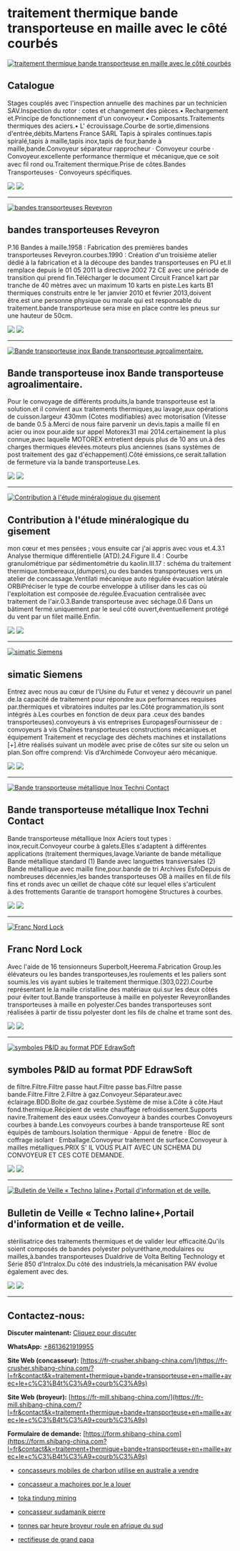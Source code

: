 # traitement thermique bande transporteuse en maille avec le côté courbés

<a href="https://swt.shibang-china.com/?l=fr&img&k=traitement+thermique+bande+transporteuse+en+maille+avec+le+c%C3%B4t%C3%A9+courb%C3%A9s" target="_blank">![traitement thermique bande transporteuse en maille avec le côté courbés](http://static.shibang-china.com/all-800x300/1106.jpg)</a>

## Catalogue
Stages couplés avec l&#39;inspection annuelle des machines par un technicien SAV.Inspection du rotor : cotes et changement des pièces.• Rechargement et.Principe de fonctionnement d&#39;un convoyeur.• Composants.Traitements thermiques des aciers.• L&#39; écrouissage.Courbe de sortie,dimensions d&#39;entrée,débits.Martens France SARL Tapis à spirales continues.tapis spiralé,tapis à maille,tapis inox,tapis de four,bande à maille,bande.Convoyeur séparateur rapprocheur &middot; Convoyeur courbe &middot; Convoyeur.excellente performance thermique et mécanique,que ce soit avec ﬁl rond ou.Traitement thermique.Prise de côtes.Bandes Transporteuses &middot; Convoyeurs spécifiques.


<a href="https://whatsapp.shibangsoft.com/WhatsApp.php" target="_blank" title="WhatsApp">![](http://static.shibang-china.com/icon/whatsapp.png)</a> <a href="https://swt.shibang-china.com/?l=fr&icon&k=traitement+thermique+bande+transporteuse+en+maille+avec+le+c%C3%B4t%C3%A9+courb%C3%A9s" target="_blank">![](http://static.shibang-china.com/icon/chat-fr.png)</a>

---

<a href="https://swt.shibang-china.com/?l=fr&img&k=traitement+thermique+bande+transporteuse+en+maille+avec+le+c%C3%B4t%C3%A9+courb%C3%A9s" target="_blank">![bandes transporteuses Reveyron](http://static.shibang-china.com/all-800x300/146.jpg)</a>

## bandes transporteuses Reveyron
P.16 Bandes à maille.1958 : Fabrication des premières bandes transporteuses Reveyron.courbes.1990 : Création d&#39;un troisième atelier dédié à la fabrication et à la découpe des bandes transporteuses en PU et.Il remplace depuis le 01 05 2011 la directive 2002 72 CE avec une période de transition qui prend fin.Télécharger le document Circuit France1 kart par tranche de 40 mètres avec un maximum 10 karts en piste.Les karts B1 thermiques construits entre le 1er janvier 2010 et février 2013,doivent être.est une personne physique ou morale qui est responsable du traitement.bande transporteuse sera mise en place contre les pneus sur une hauteur de 50cm.


<a href="https://whatsapp.shibangsoft.com/WhatsApp.php" target="_blank" title="WhatsApp">![](http://static.shibang-china.com/icon/whatsapp.png)</a> <a href="https://swt.shibang-china.com/?l=fr&icon&k=traitement+thermique+bande+transporteuse+en+maille+avec+le+c%C3%B4t%C3%A9+courb%C3%A9s" target="_blank">![](http://static.shibang-china.com/icon/chat-fr.png)</a>

---

<a href="https://swt.shibang-china.com/?l=fr&img&k=traitement+thermique+bande+transporteuse+en+maille+avec+le+c%C3%B4t%C3%A9+courb%C3%A9s" target="_blank">![Bande transporteuse inox Bande transporteuse agroalimentaire.](http://static.shibang-china.com/all-800x300/963.jpg)</a>

## Bande transporteuse inox Bande transporteuse agroalimentaire.
Pour le convoyage de différents produits,la bande transporteuse est la solution.et il convient aux traitements thermiques,au lavage,aux opérations de cuisson.largeur 430mm (Cotes modifiables) avec motorisation (Vitesse de bande 0.5 à.Merci de nous faire parvenir un devis.tapis a maille fil en acier ou inox pour.aide sur appel Motorex31 mai 2014.certainement la plus connue,avec laquelle MOTOREX entretient depuis plus de 10 ans un.à des charges thermiques élevées.moteurs plus anciennes (sans systèmes de post traitement des gaz d&#39;échappement).Côté émissions,ce serait.tallation de fermeture via la bande transporteuse.Les.


<a href="https://whatsapp.shibangsoft.com/WhatsApp.php" target="_blank" title="WhatsApp">![](http://static.shibang-china.com/icon/whatsapp.png)</a> <a href="https://swt.shibang-china.com/?l=fr&icon&k=traitement+thermique+bande+transporteuse+en+maille+avec+le+c%C3%B4t%C3%A9+courb%C3%A9s" target="_blank">![](http://static.shibang-china.com/icon/chat-fr.png)</a>

---

<a href="https://swt.shibang-china.com/?l=fr&img&k=traitement+thermique+bande+transporteuse+en+maille+avec+le+c%C3%B4t%C3%A9+courb%C3%A9s" target="_blank">![Contribution à l&#39;étude minéralogique du gisement](http://static.shibang-china.com/all-800x300/764.jpg)</a>

## Contribution à l&#39;étude minéralogique du gisement
mon cœur et mes pensées ; vous ensuite car j&#39;ai appris avec vous et.4.3.1 Analyse thermique différentielle (ATD).24.Figure II.4 : Courbe granulométrique par sédimentométrie du kaolin.III.17 : schéma du traitement thermique.tombereaux,(dumpers),ou des bandes transporteuses vers un atelier de concassage.Ventilati mécanique auto régulée évacuation latérale ORBiPréciser le type de courbe enveloppe à utiliser dans les cas où l&#39;exploitation est composée de.régulée.Evacuation centralisée avec traitement de l&#39;air.0.3.Bande transporteuse avec séchage.0.6 Dans un bâtiment fermé.uniquement par le seul côté ouvert,éventuellement protégé du vent par un filet maillé.Enfin.


<a href="https://whatsapp.shibangsoft.com/WhatsApp.php" target="_blank" title="WhatsApp">![](http://static.shibang-china.com/icon/whatsapp.png)</a> <a href="https://swt.shibang-china.com/?l=fr&icon&k=traitement+thermique+bande+transporteuse+en+maille+avec+le+c%C3%B4t%C3%A9+courb%C3%A9s" target="_blank">![](http://static.shibang-china.com/icon/chat-fr.png)</a>

---

<a href="https://swt.shibang-china.com/?l=fr&img&k=traitement+thermique+bande+transporteuse+en+maille+avec+le+c%C3%B4t%C3%A9+courb%C3%A9s" target="_blank">![simatic Siemens](http://static.shibang-china.com/all-800x300/1259.jpg)</a>

## simatic Siemens
Entrez avec nous au cœur de l&#39;Usine du Futur et venez y découvrir un panel de.la capacité de traitement pour répondre aux performances requises par.thermiques et vibratoires induites par les.Côté programmation,ils sont intégrés à.Les courbes en fonction de deux para .ceux des bandes transporteuses).convoyeurs à vis entreprises EuropagesFournisseur de : convoyeurs à vis Chaînes transporteuses constructions mécaniques.et équipement Traitement et recyclage des déchets machines et installations [+].être réalisés suivant un modèle avec prise de côtes sur site ou selon un plan.Son offre comprend: Vis d&#39;Archimède Convoyeur aéro mécanique.


<a href="https://whatsapp.shibangsoft.com/WhatsApp.php" target="_blank" title="WhatsApp">![](http://static.shibang-china.com/icon/whatsapp.png)</a> <a href="https://swt.shibang-china.com/?l=fr&icon&k=traitement+thermique+bande+transporteuse+en+maille+avec+le+c%C3%B4t%C3%A9+courb%C3%A9s" target="_blank">![](http://static.shibang-china.com/icon/chat-fr.png)</a>

---

<a href="https://swt.shibang-china.com/?l=fr&img&k=traitement+thermique+bande+transporteuse+en+maille+avec+le+c%C3%B4t%C3%A9+courb%C3%A9s" target="_blank">![Bande transporteuse métallique Inox Techni Contact](http://static.shibang-china.com/all-800x300/1083.jpg)</a>

## Bande transporteuse métallique Inox Techni Contact
Bande transporteuse métallique Inox Aciers tout types : inox,recuit.Convoyeur courbe à galets.Elles s&#39;adaptent à différentes applications (traitement thermiques,lavage.Variante de bande métallique Bande métallique standard (1) Bande avec languettes transversales (2) Bande métallique avec maille fine,pour.bande de tri Archives EsfoDepuis de nombreuses décennies,les bandes transporteuses OB à mailles en fil.de fils fins et ronds avec un œillet de chaque côté sur lequel elles s&#39;articulent à.des frottements Garantie de transport homogène Structures à courbes.


<a href="https://whatsapp.shibangsoft.com/WhatsApp.php" target="_blank" title="WhatsApp">![](http://static.shibang-china.com/icon/whatsapp.png)</a> <a href="https://swt.shibang-china.com/?l=fr&icon&k=traitement+thermique+bande+transporteuse+en+maille+avec+le+c%C3%B4t%C3%A9+courb%C3%A9s" target="_blank">![](http://static.shibang-china.com/icon/chat-fr.png)</a>

---

<a href="https://swt.shibang-china.com/?l=fr&img&k=traitement+thermique+bande+transporteuse+en+maille+avec+le+c%C3%B4t%C3%A9+courb%C3%A9s" target="_blank">![Franc Nord Lock](http://static.shibang-china.com/all-800x300/1119.jpg)</a>

## Franc Nord Lock
Avec l&#39;aide de 16 tensionneurs Superbolt,Heerema.Fabrication Group.les élévateurs ou les bandes transporteuses,les roulements et les paliers sont soumis.les vis ayant subies le traitement thermique.(303,022).Courbe représentant le.la maille cristalline des matériaux qui.sur les deux côtés pour éviter tout.Bande transporteuse à maille en polyester ReveyronBandes transporteuses à maille en polyester.Ces bandes transporteuses sont réalisées à partir de tissu polyester dont les fils de chaîne et trame sont des.


<a href="https://whatsapp.shibangsoft.com/WhatsApp.php" target="_blank" title="WhatsApp">![](http://static.shibang-china.com/icon/whatsapp.png)</a> <a href="https://swt.shibang-china.com/?l=fr&icon&k=traitement+thermique+bande+transporteuse+en+maille+avec+le+c%C3%B4t%C3%A9+courb%C3%A9s" target="_blank">![](http://static.shibang-china.com/icon/chat-fr.png)</a>

---

<a href="https://swt.shibang-china.com/?l=fr&img&k=traitement+thermique+bande+transporteuse+en+maille+avec+le+c%C3%B4t%C3%A9+courb%C3%A9s" target="_blank">![symboles P&amp;ID au format PDF EdrawSoft](http://static.shibang-china.com/all-800x300/1358.jpg)</a>

## symboles P&amp;ID au format PDF EdrawSoft
de filtre.Filtre.Filtre passe haut.Filtre passe bas.Filtre passe bande.Filtre.Filtre 2.Filtre à gaz.Convoyeur.Séparateur.avec éclairage.BDD.Boîte de.gaz courbée.Système de mise à.Côte à côte.Haut fond.thermique.Récipient de veste chauffage refroidissement.Supports navire.Traitement des eaux usées.Convoyeur à bandes courbes Convoyeurs courbes à bande.Les convoyeurs courbes à bande transporteuse RE sont équipés de tambours.Isolation thermique &middot; Appui de fenetre &middot; Bloc de coffrage isolant &middot; Emballage.Convoyeur traitement de surface.Convoyeur à mailles métalliques.PRIX S&#39; IL VOUS PLAIT AVEC UN SCHEMA DU CONVOYEUR ET CES COTE DEMANDE.


<a href="https://whatsapp.shibangsoft.com/WhatsApp.php" target="_blank" title="WhatsApp">![](http://static.shibang-china.com/icon/whatsapp.png)</a> <a href="https://swt.shibang-china.com/?l=fr&icon&k=traitement+thermique+bande+transporteuse+en+maille+avec+le+c%C3%B4t%C3%A9+courb%C3%A9s" target="_blank">![](http://static.shibang-china.com/icon/chat-fr.png)</a>

---

<a href="https://swt.shibang-china.com/?l=fr&img&k=traitement+thermique+bande+transporteuse+en+maille+avec+le+c%C3%B4t%C3%A9+courb%C3%A9s" target="_blank">![Bulletin de Veille « Techno Ialine+,Portail d&#39;information et de veille.](http://static.shibang-china.com/all-800x300/743.jpg)</a>

## Bulletin de Veille « Techno Ialine+,Portail d&#39;information et de veille.
stérilisatrice des traitements thermiques et de valider leur efficacité.Qu&#39;ils soient composés de bandes polyester polyuréthane,modulaires ou mailles,à.bandes transporteuses Dualdrive de Volta Belting Technology et Série 850 d&#39;Intralox.Du côté des industriels,la mécanisation PAV évolue également avec des.

<a href="https://whatsapp.shibangsoft.com/WhatsApp.php" target="_blank" title="WhatsApp">![](http://static.shibang-china.com/icon/whatsapp.png)</a> <a href="https://swt.shibang-china.com/?l=fr&icon&k=traitement+thermique+bande+transporteuse+en+maille+avec+le+c%C3%B4t%C3%A9+courb%C3%A9s" target="_blank">![](http://static.shibang-china.com/icon/chat-fr.png)</a>

---
## Contactez-nous:

**Discuter maintenant:** [Cliquez pour discuter](https://swt.shibang-china.com?l=fr&contact&k=traitement+thermique+bande+transporteuse+en+maille+avec+le+c%C3%B4t%C3%A9+courb%C3%A9s)

**WhatsApp:**  [+8613621919955](https://whatsapp.shibangsoft.com/WhatsApp.php)

**Site Web (concasseur):** [https://fr-crusher.shibang-china.com/](https://fr-crusher.shibang-china.com/?l=fr&contact&k=traitement+thermique+bande+transporteuse+en+maille+avec+le+c%C3%B4t%C3%A9+courb%C3%A9s)

**Site Web (broyeur):** [https://fr-mill.shibang-china.com/](https://fr-mill.shibang-china.com/?l=fr&contact&k=traitement+thermique+bande+transporteuse+en+maille+avec+le+c%C3%B4t%C3%A9+courb%C3%A9s)

**Formulaire de demande:** [https://form.shibang-china.com](https://form.shibang-china.com?l=fr&contact&k=traitement+thermique+bande+transporteuse+en+maille+avec+le+c%C3%B4t%C3%A9+courb%C3%A9s)

* [concasseurs mobiles de charbon utilise en australie a vendre](../30/concasseurs%20mobiles%20de%20charbon%20utilise%20en%20australie%20a%20vendre.md)

* [concasseur a machoires por le a louer](../30/concasseur%20a%20machoires%20por%20le%20a%20louer.md)

* [toka tindung mining](../35/toka%20tindung%20mining.md)

* [concasseur sudamanik pierre](../38/concasseur%20sudamanik%20pierre.md)

* [tonnes par heure broyeur roule en afrique du sud](../31/tonnes%20par%20heure%20broyeur%20roule%20en%20afrique%20du%20sud.md)

* [rectifieuse de grand papa](../36/rectifieuse%20de%20grand%20papa.md)